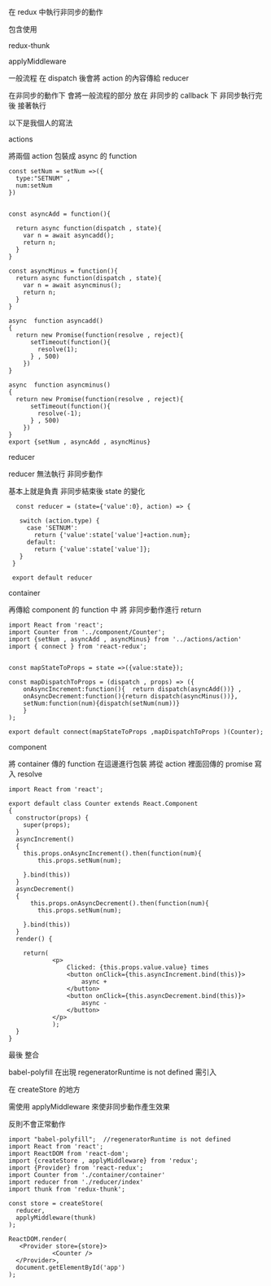 
在 redux 中執行非同步的動作

包含使用

redux-thunk

applyMiddleware 

一般流程
 在 dispatch 後會將 action 的內容傳給 reducer

在非同步的動作下
會將一般流程的部分 放在 非同步的 callback 下
非同步執行完後 接著執行

以下是我個人的寫法

actions

將兩個 action 包裝成 async 的 function



    const setNum = setNum =>({
      type:"SETNUM" , 
      num:setNum
    })


    const asyncAdd = function(){

      return async function(dispatch , state){
        var n = await asyncadd();
        return n;
      }
    }

    const asyncMinus = function(){
      return async function(dispatch , state){
        var n = await asyncminus();
        return n;
      }
    }

    async  function asyncadd()
    {
      return new Promise(function(resolve , reject){
          setTimeout(function(){
            resolve(1);
          } , 500)
        })
    }

    async  function asyncminus()
    {
      return new Promise(function(resolve , reject){
          setTimeout(function(){
            resolve(-1);
          } , 500)
        })
    }
    export {setNum , asyncAdd , asyncMinus}

reducer

reducer 無法執行 非同步動作

基本上就是負責 非同步結束後 state 的變化


      const reducer = (state={'value':0}, action) => {

       switch (action.type) {
         case 'SETNUM':
           return {'value':state['value']+action.num};
         default:
           return {'value':state['value']};
       }
     }

     export default reducer

container

再傳給 component 的 function 中
將 非同步動作進行 return


    import React from 'react';
    import Counter from '../component/Counter';
    import {setNum , asyncAdd , asyncMinus} from '../actions/action'
    import { connect } from 'react-redux';


    const mapStateToProps = state =>({value:state});

    const mapDispatchToProps = (dispatch , props) => ({
        onAsyncIncrement:function(){  return dispatch(asyncAdd())} , 
        onAsyncDecrement:function(){return dispatch(asyncMinus())},
        setNum:function(num){dispatch(setNum(num))}
        }
    );

    export default connect(mapStateToProps ,mapDispatchToProps )(Counter);

component

將 container 傳的 function
在這邊進行包裝
將從 action 裡面回傳的 promise 寫入 resolve 

    import React from 'react';

    export default class Counter extends React.Component
    {
      constructor(props) {
        super(props);
      }
      asyncIncrement()
      {
        this.props.onAsyncIncrement().then(function(num){
            this.props.setNum(num);

        }.bind(this))
      }
      asyncDecrement()
      {
          this.props.onAsyncDecrement().then(function(num){
            this.props.setNum(num);

        }.bind(this))
      }
      render() {

        return(
                <p>
                    Clicked: {this.props.value.value} times
                    <button onClick={this.asyncIncrement.bind(this)}>
                        async +
                    </button>
                    <button onClick={this.asyncDecrement.bind(this)}>
                        async -
                    </button>
                </p>
                );
      }
    }

最後 整合

babel-polyfill 在出現 regeneratorRuntime is not defined  需引入

在 createStore 的地方

需使用 applyMiddleware 來使非同步動作產生效果

反則不會正常動作

    import "babel-polyfill";  //regeneratorRuntime is not defined
    import React from 'react';
    import ReactDOM from 'react-dom';
    import {createStore , applyMiddleware} from 'redux';
    import {Provider} from 'react-redux';
    import Counter from './container/container'
    import reducer from './reducer/index'
    import thunk from 'redux-thunk';

    const store = createStore(
      reducer,
      applyMiddleware(thunk)
    );

    ReactDOM.render(
       <Provider store={store}>
                <Counter />
      </Provider>,
      document.getElementById('app')
    );
